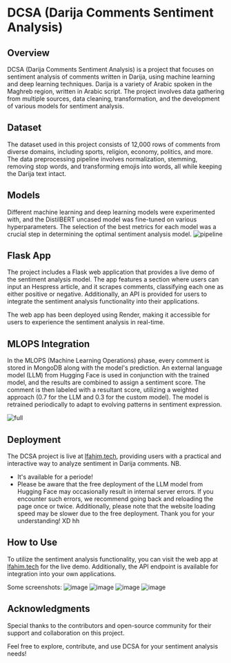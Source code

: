 # DCSA (Darija Comments Sentiment Analysis)

## Overview

DCSA (Darija Comments Sentiment Analysis) is a project that focuses on sentiment analysis of comments written in Darija, using machine learning and deep learning techniques. Darija is a variety of Arabic spoken in the Maghreb region, written in Arabic script. The project involves data gathering from multiple sources, data cleaning, transformation, and the development of various models for sentiment analysis.

## Dataset

The dataset used in this project consists of 12,000 rows of comments from diverse domains, including sports, religion, economy, politics, and more. The data preprocessing pipeline involves normalization, stemming, removing stop words, and transforming emojis into words, all while keeping the Darija text intact.

## Models

Different machine learning and deep learning models were experimented with, and the DistilBERT uncased model was fine-tuned on various hyperparameters. The selection of the best metrics for each model was a crucial step in determining the optimal sentiment analysis model.
![pipeline](https://github.com/hamzaae/DCSA/assets/122805922/7613e61e-40ab-48cb-a300-884e2eca8e81)


## Flask App

The project includes a Flask web application that provides a live demo of the sentiment analysis model. The app features a section where users can input an Hespress article, and it scrapes comments, classifying each one as either positive or negative. Additionally, an API is provided for users to integrate the sentiment analysis functionality into their applications.

The web app has been deployed using Render, making it accessible for users to experience the sentiment analysis in real-time.

## MLOPS Integration

In the MLOPS (Machine Learning Operations) phase, every comment is stored in MongoDB along with the model's prediction. An external language model (LLM) from Hugging Face is used in conjunction with the trained model, and the results are combined to assign a sentiment score. The comment is then labeled with a resultant score, utilizing a weighted approach (0.7 for the LLM and 0.3 for the custom model). The model is retrained periodically to adapt to evolving patterns in sentiment expression.

![full](https://github.com/hamzaae/DCSA/assets/122805922/80ce9063-d764-4bd3-9020-fe3dcd1d8380)



## Deployment

The DCSA project is live at [lfahim.tech](https://lfahim.tech), providing users with a practical and interactive way to analyze sentiment in Darija comments.
NB. 
- It's available for a periode!
- Please be aware that the free deployment of the LLM model from Hugging Face may occasionally result in internal server errors. If you encounter such errors, we recommend going back and reloading the page once or twice. Additionally, please note that the website loading speed may be slower due to the free deployment. Thank you for your understanding! XD hh
## How to Use

To utilize the sentiment analysis functionality, you can visit the web app at [lfahim.tech](https://lfahim.tech) for the live demo. Additionally, the API endpoint is available for integration into your own applications.

Some screenshots:
![image](https://github.com/hamzaae/DCSA/assets/122805922/110e1df0-ca59-4c93-9c47-8e210f7e7d6c)
![image](https://github.com/hamzaae/DCSA/assets/122805922/888bf76a-10ae-42cb-b844-25ad1ec5b254)
![image](https://github.com/hamzaae/DCSA/assets/122805922/713d9849-8fe5-476e-83ba-43fafa8bfe71)
![image](https://github.com/hamzaae/DCSA/assets/122805922/fdf36e91-6840-4bf4-b1c9-befffec27bd6)



## Acknowledgments

Special thanks to the contributors and open-source community for their support and collaboration on this project.

Feel free to explore, contribute, and use DCSA for your sentiment analysis needs!

